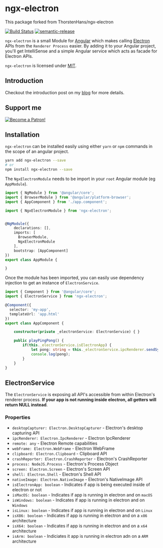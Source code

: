 # ngx-electron
This package forked from ThorstenHans/ngx-electron

[![Build Status](https://travis-ci.org/ThorstenHans/ngx-electron.svg?branch=master)](https://travis-ci.org/ThorstenHans/ngx-electron)
[![semantic-release](https://img.shields.io/badge/%20%20%F0%9F%93%A6%F0%9F%9A%80-semantic--release-e10079.svg?style=flat-square)](https://github.com/semantic-release/semantic-release)

`ngx-electron` is a small Module for [Angular](http://angular.io) which makes calling [Electron](https://electronjs.org) APIs from the `Renderer Process` easier. By adding it to your Angular project, you'll get IntelliSense and a simple Angular service which acts as facade for Electron APIs.

`ngx-electron` is licensed under [MIT](https://opensource.org/licenses/MIT).

## Introduction

Checkout the introduction post on my [blog](https://thorsten-hans.com/integrating-angular-and-electron-using-ngx-electron) for more details.

## Support me

[![Become a Patron!](https://c5.patreon.com/external/logo/become_a_patron_button.png)](https://www.patreon.com/bePatron?u=16380186)

## Installation

`ngx-electron` can be installed easily using either `yarn` or `npm` commands in the scope of an angular project.

```bash
yarn add ngx-electron --save
# or
npm install ngx-electron --save
```

The `NgxElectronModule` needs to be import in your `root` Angular module (eg `AppModule`).

``` typescript
import { NgModule } from '@angular/core';
import { BrowserModule } from '@angular/platform-browser';
import { AppComponent } from './app.component';

import { NgxElectronModule } from 'ngx-electron';


@NgModule({
    declarations: [],
    imports: [
      BrowserModule,
      NgxElectronModule
    ],
    bootstrap: [AppComponent]
})
export class AppModule {

}
```

Once the module has been imported, you can easily use dependency injection to get an instance of `ElectronService`.

``` typescript
import { Component } from '@angular/core';
import { ElectronService } from 'ngx-electron';

@Component({
  selector: 'my-app',
  templateUrl: 'app.html'
})
export class AppComponent {

    constructor(private _electronService: ElectronService) { }

    public playPingPong() {
        if(this._electronService.isElectronApp) {
            let pong: string = this._electronService.ipcRenderer.sendSync('ping');
            console.log(pong);
        }
    }
}
```

## ElectronService

The `ElectronService` is exposing all API's accessible from within Electron's renderer process. **If your app is not running inside electron, all getters will return NULL instead**.

### Properties

  * `desktopCapturer: Electron.DesktopCapturer` - Electron's desktop capturing API
  * `ipcRenderer: Electron.IpcRenderer` - Electron IpcRenderer
  * `remote: any` - Electron Remote capabilities
  * `webFrame: Electron.WebFrame` - Electron WebFrame
  * `clipboard: Electron.Clipboard` - Clipboard API
  * `crashReporter: Electron.CrashReporter` - Electron's CrashReporter
  * `process: NodeJS.Process` - Electron's Process Object
  * `screen: Electron.Screen` - Electron's Screen API
  * `shell: Electron.Shell` - Electron's Shell API
  * `nativeImage: Electron.NativeImage` - Electron's NativeImage API
  * `isElectronApp: boolean` - Indicates if app is being executed inside of electron or not
  * `isMacOS: boolean` - Indicates if app is running in electron and on `macOS`
  * `isWindows: boolean` - Indicates if app is running in electron and on `Windows`
  * `isLinux: boolean` - Indicates if app is running in electron and on `Linux`
  * `isX86: boolean` - Indicates if app is running in electron and on a `x86` architecture
  * `isX64: boolean` - Indicates if app is running in electron and on a `x64` architecture
  * `isArm: boolean` - Indiciates it app is running in electron adn on a `ARM` architecture
